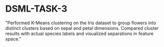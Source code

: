 # DSML-TASK-3
"Performed K-Means clustering on the Iris dataset to group flowers into distinct clusters based on sepal and petal dimensions. Compared cluster results with actual species labels and visualized separations in feature space."
